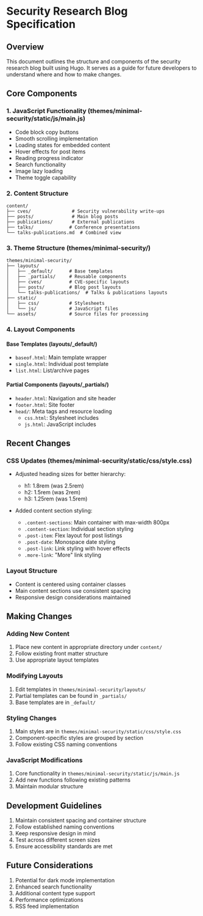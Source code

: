# Security Research Blog Specification

## Overview
This document outlines the structure and components of the security research blog built using Hugo. It serves as a guide for future developers to understand where and how to make changes.

## Core Components

### 1. JavaScript Functionality (themes/minimal-security/static/js/main.js)
- Code block copy buttons
- Smooth scrolling implementation
- Loading states for embedded content
- Hover effects for post items
- Reading progress indicator
- Search functionality
- Image lazy loading
- Theme toggle capability

### 2. Content Structure
```
content/
├── cves/               # Security vulnerability write-ups
├── posts/              # Main blog posts
├── publications/       # External publications
├── talks/             # Conference presentations
└── talks-publications.md  # Combined view
```

### 3. Theme Structure (themes/minimal-security/)
```
themes/minimal-security/
├── layouts/
│   ├── _default/      # Base templates
│   ├── _partials/     # Reusable components
│   ├── cves/          # CVE-specific layouts
│   ├── posts/         # Blog post layouts
│   └── talks-publications/  # Talks & publications layouts
├── static/
│   ├── css/           # Stylesheets
│   └── js/            # JavaScript files
└── assets/            # Source files for processing
```

### 4. Layout Components

#### Base Templates (layouts/_default/)
- `baseof.html`: Main template wrapper
- `single.html`: Individual post template
- `list.html`: List/archive pages

#### Partial Components (layouts/_partials/)
- `header.html`: Navigation and site header
- `footer.html`: Site footer
- `head/`: Meta tags and resource loading
  - `css.html`: Stylesheet includes
  - `js.html`: JavaScript includes

## Recent Changes

### CSS Updates (themes/minimal-security/static/css/style.css)
- Adjusted heading sizes for better hierarchy:
  - h1: 1.8rem (was 2.5rem)
  - h2: 1.5rem (was 2rem)
  - h3: 1.25rem (was 1.5rem)

- Added content section styling:
  - `.content-sections`: Main container with max-width 800px
  - `.content-section`: Individual section styling
  - `.post-item`: Flex layout for post listings
  - `.post-date`: Monospace date styling
  - `.post-link`: Link styling with hover effects
  - `.more-link`: "More" link styling

### Layout Structure
- Content is centered using container classes
- Main content sections use consistent spacing
- Responsive design considerations maintained

## Making Changes

### Adding New Content
1. Place new content in appropriate directory under `content/`
2. Follow existing front matter structure
3. Use appropriate layout templates

### Modifying Layouts
1. Edit templates in `themes/minimal-security/layouts/`
2. Partial templates can be found in `_partials/`
3. Base templates are in `_default/`

### Styling Changes
1. Main styles are in `themes/minimal-security/static/css/style.css`
2. Component-specific styles are grouped by section
3. Follow existing CSS naming conventions

### JavaScript Modifications
1. Core functionality in `themes/minimal-security/static/js/main.js`
2. Add new functions following existing patterns
3. Maintain modular structure

## Development Guidelines
1. Maintain consistent spacing and container structure
2. Follow established naming conventions
3. Keep responsive design in mind
4. Test across different screen sizes
5. Ensure accessibility standards are met

## Future Considerations
1. Potential for dark mode implementation
2. Enhanced search functionality
3. Additional content type support
4. Performance optimizations
5. RSS feed implementation 